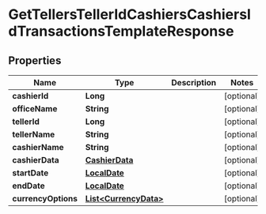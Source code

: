 # GetTellersTellerIdCashiersCashiersIdTransactionsTemplateResponse

## Properties
Name | Type | Description | Notes
------------ | ------------- | ------------- | -------------
**cashierId** | **Long** |  |  [optional]
**officeName** | **String** |  |  [optional]
**tellerId** | **Long** |  |  [optional]
**tellerName** | **String** |  |  [optional]
**cashierName** | **String** |  |  [optional]
**cashierData** | [**CashierData**](CashierData.md) |  |  [optional]
**startDate** | [**LocalDate**](LocalDate.md) |  |  [optional]
**endDate** | [**LocalDate**](LocalDate.md) |  |  [optional]
**currencyOptions** | [**List&lt;CurrencyData&gt;**](CurrencyData.md) |  |  [optional]
